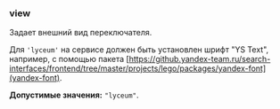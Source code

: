 ### view

Задает внешний вид переключателя.

Для `'lyceum'` на сервисе должен быть установлен шрифт "YS Text", например, с помощью пакета [https://github.yandex-team.ru/search-interfaces/frontend/tree/master/projects/lego/packages/yandex-font](yandex-font).

<!-- props:start -->
**Допустимые значения:** `"lyceum"`.
<!-- props:end -->
